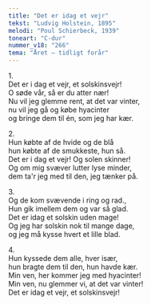 ```yaml
---
title: "Det er idag et vejr"
tekst: "Ludvig Holstein, 1895"
melodi: "Poul Schierbeck, 1939"
toneart: "C-dur"
nummer_v18: "266"
tema: "Året – tidligt forår"
---
```


1\.\
Det er i dag et vejr, et solskinsvejr!\
O søde vår, så er du atter nær!\
Nu vil jeg glemme rent, at det var vinter,\
nu vil jeg gå og købe hyacinter\
og bringe dem til én, som jeg har kær.

2\.\
Hun købte af de hvide og de blå\
hun købte af de smukkeste, hun så.\
Det er i dag et vejr! Og solen skinner!\
Og om mig svæver lutter lyse minder,\
dem ta'r jeg med til den, jeg tænker på.

3\.\
Og de kom svævende i ring og rad.,\
Hun gik imellem dem og var så glad.\
Det er idag et solskin uden mage!\
Og jeg har solskin nok til mange dage,\
og jeg må kysse hvert et lille blad.

4\.\
Hun kyssede dem alle, hver især,\
hun bragte dem til den, hun havde kær.\
Min ven, her kommer jeg med hyacinter!\
Min ven, nu glemmer vi, at det var vinter!\
Det er idag et vejr, et solskinsvejr!